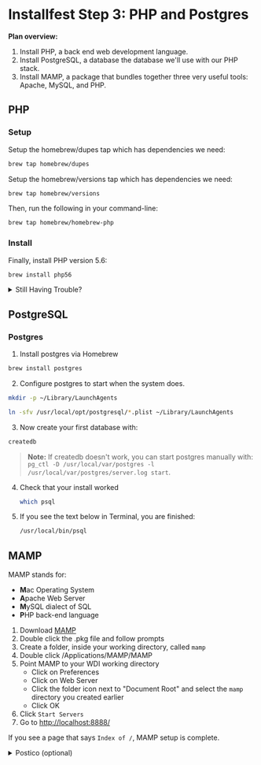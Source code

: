 # Installfest Step 3: PHP and Postgres

**Plan overview:**

1. Install PHP, a back end web development language.
2. Install PostgreSQL, a database the database we'll use with our PHP stack.
3. Install MAMP, a package that bundles together three very useful tools: Apache, MySQL, and PHP.

## PHP

### Setup

Setup the homebrew/dupes tap which has dependencies we need:

```bash
brew tap homebrew/dupes
```

Setup the homebrew/versions tap which has dependencies we need:

```bash
brew tap homebrew/versions
```

Then, run the following in your command-line:

```bash
brew tap homebrew/homebrew-php
```

### Install

Finally, install PHP version 5.6:

```bash
brew install php56
```

<details>
<summary>Still Having Trouble?</summary

### Homebrew PHP

The package you just installed also has its own [documentation here](https://github.com/Homebrew/homebrew-php).  If you are still seeing issues, you may want to check their site out.

</details>

## PostgreSQL 

### Postgres

1. Install postgres via Homebrew
  ```bash
  brew install postgres
  ```

2. Configure postgres to start when the system does.

  ```bash
  mkdir -p ~/Library/LaunchAgents

  ln -sfv /usr/local/opt/postgresql/*.plist ~/Library/LaunchAgents
  ```

3. Now create your first database with:

  ```bash
  createdb
  ```

> **Note:** If createdb doesn't work, you can start postgres manually with: `pg_ctl -D /usr/local/var/postgres -l /usr/local/var/postgres/server.log start`.

4. Check that your install worked

    ```bash
    which psql
    ```

5. If you see the text below in Terminal, you are finished:

    ```bash
    /usr/local/bin/psql
    ```

## MAMP

MAMP stands for:

- **M**ac Operating System
- **A**pache Web Server
- **M**ySQL dialect of SQL
- **P**HP back-end language

1. Download [MAMP](https://www.mamp.info/en/downloads/)
1. Double click the .pkg file and follow prompts
1. Create a folder, inside your working directory, called `mamp`
1. Double click /Applications/MAMP/MAMP
1. Point MAMP to your WDI working directory
	- Click on Preferences
	- Click on Web Server
	- Click the folder icon next to "Document Root" and select the `mamp` directory you created earlier
	- Click OK
1. Click `Start Servers`
1. Go to <http://localhost:8888/>

If you see a page that says `Index of /`, MAMP setup is complete.

<details>
<summary>Postico (optional)</summary>
### Postico

Postico is a GUI tool to view the contents of your Postgres database. 

1. Go to <a href="https://eggerapps.at/postico/" target="_new">eggerapps.at/postico/</a> and download the free version.
2. Install it by unzipping the downloaded zip and then dragging `Postico.app` into your `Applications` directory.

</details>
